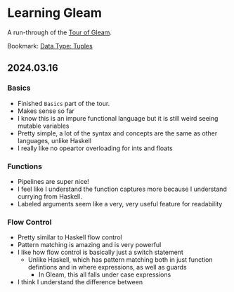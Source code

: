 # Learning Gleam

A run-through of the [Tour of Gleam](https://tour.gleam.run).

Bookmark: [Data Type: Tuples](https://tour.gleam.run/data-types/tuples/)

## 2024.03.16

### Basics

* Finished `Basics` part of the tour.
* Makes sense so far
* I know this is an impure functional language but it is still weird seeing mutable variables
* Pretty simple, a lot of the syntax and concepts are the same as other languages, unlike Haskell
* I really like no opeartor overloading for ints and floats

### Functions

* Pipelines are super nice!
* I feel like I understand the function captures more because I understand currying from Haskell.
* Labeled arguments seem like a very, very useful feature for readability

### Flow Control

* Pretty similar to Haskell flow control
* Pattern matching is amazing and is very powerful
* I like how flow control is basically just a switch statement
  * Unlike Haskell, which has pattern matching both in just function defintions and in where expressions, as well as guards
    * In Gleam, this all falls under case expressions
* I think I understand the difference between